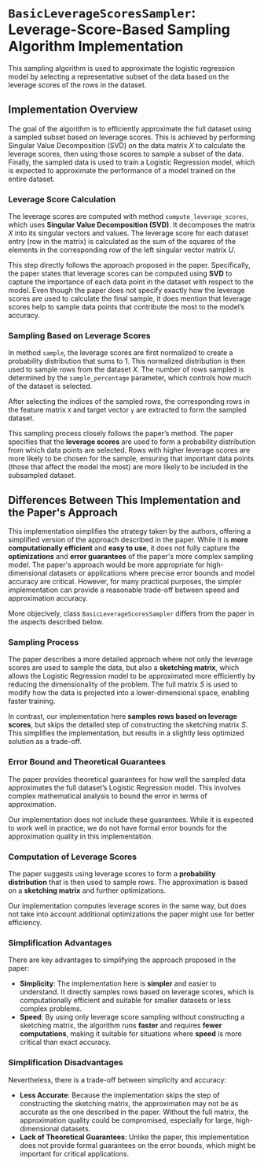 # `BasicLeverageScoresSampler`: Leverage-Score-Based Sampling Algorithm Implementation

This sampling algorithm is used to approximate the logistic regression model by selecting a representative subset of the data based on the leverage scores of the rows in the dataset.

## Implementation Overview

The goal of the algorithm is to efficiently approximate the full dataset using a sampled subset based on leverage scores. This is achieved by performing Singular Value Decomposition (SVD) on the data matrix $X$ to calculate the leverage scores, then using those scores to sample a subset of the data. Finally, the sampled data is used to train a Logistic Regression model, which is expected to approximate the performance of a model trained on the entire dataset.

### Leverage Score Calculation
The leverage scores are computed with method `compute_leverage_scores`, which uses **Singular Value Decomposition (SVD)**. It decomposes the matrix $X$ into its singular vectors and values. The leverage score for each dataset entry (row in the matrix) is calculated as the sum of the squares of the elements in the corresponding row of the left singular vector matrix $U$.

This step directly follows the approach proposed in the paper. Specifically, the paper states that leverage scores can be computed using **SVD** to capture the importance of each data point in the dataset with respect to the model. Even though the paper does not specify exactly how the leverage scores are used to calculate the final sample, it does mention that leverage scores help to sample data points that contribute the most to the model’s accuracy.

### Sampling Based on Leverage Scores
In method `sample`, the leverage scores are first normalized to create a probability distribution that sums to 1. This normalized distribution is then used to sample rows from the dataset $X$. The number of rows sampled is determined by the `sample_percentage` parameter, which controls how much of the dataset is selected.

After selecting the indices of the sampled rows, the corresponding rows in the feature matrix `X` and target vector `y` are extracted to form the sampled dataset.

This sampling process closely follows the paper’s method. The paper specifies that the **leverage scores** are used to form a probability distribution from which data points are selected. Rows with higher leverage scores are more likely to be chosen for the sample, ensuring that important data points (those that affect the model the most) are more likely to be included in the subsampled dataset.


## Differences Between This Implementation and the Paper's Approach

This implementation simplifies the strategy taken by the authors, offering a simplified version of the approach described in the paper. While it is **more computationally efficient** and **easy to use**, it does not fully capture the **optimizations** and **error guarantees** of the paper's more complex sampling model. The paper's approach would be more appropriate for high-dimensional datasets or applications where precise error bounds and model accuracy are critical. However, for many practical purposes, the simpler implementation can provide a reasonable trade-off between speed and approximation accuracy.

More objecively, class `BasicLeverageScoresSampler` differs from the paper in the aspects described below.

### Sampling Process

The paper describes a more detailed approach where not only the leverage scores are used to sample the data, but also a **sketching matrix**, which allows the Logistic Regression model to be approximated more efficiently by reducing the dimensionality of the problem. The full matrix $S$ is used to modify how the data is projected into a lower-dimensional space, enabling faster training.

In contrast, our implementation here **samples rows based on leverage scores**, but skips the detailed step of constructing the sketching matrix $S$. This simplifies the implementation, but results in a slightly less optimized solution as a trade-off.

### Error Bound and Theoretical Guarantees

The paper provides theoretical guarantees for how well the sampled data approximates the full dataset’s Logistic Regression model. This involves complex mathematical analysis to bound the error in terms of approximation.

Our implementation does not include these guarantees. While it is expected to work well in practice, we do not have formal error bounds for the approximation quality in this implementation.

### Computation of Leverage Scores

The paper suggests using leverage scores to form a **probability distribution** that is then used to sample rows. The approximation is based on a **sketching matrix** and further optimizations.

Our implementation computes leverage scores in the same way, but does not take into account additional optimizations the paper might use for better efficiency.

### Simplification Advantages

There are key advantages to simplifying the approach proposed in the paper:

- **Simplicity**: The implementation here is **simpler** and easier to understand. It directly samples rows based on leverage scores, which is computationally efficient and suitable for smaller datasets or less complex problems.
- **Speed**: By using only leverage score sampling without constructing a sketching matrix, the algorithm runs **faster** and requires **fewer computations**, making it suitable for situations where **speed** is more critical than exact accuracy.
  
### Simplification Disadvantages

Nevertheless, there is a trade-off between simplicity and accuracy:

- **Less Accurate**: Because the implementation skips the step of constructing the sketching matrix, the approximation may not be as accurate as the one described in the paper. Without the full matrix, the approximation quality could be compromised, especially for large, high-dimensional datasets.
- **Lack of Theoretical Guarantees**: Unlike the paper, this implementation does not provide formal guarantees on the error bounds, which might be important for critical applications.